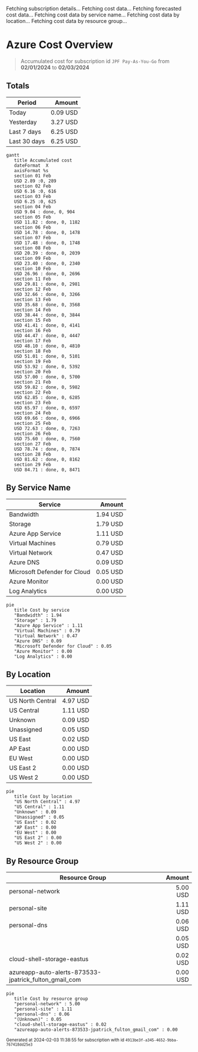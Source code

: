 Fetching subscription details...
Fetching cost data...
Fetching forecasted cost data...
Fetching cost data by service name...
Fetching cost data by location...
Fetching cost data by resource group...
# Azure Cost Overview

> Accumulated cost for subscription id `JPF Pay-As-You-Go` from **02/01/2024** to **02/03/2024**

## Totals

|Period|Amount|
|---|---:|
|Today|0.09 USD|
|Yesterday|3.27 USD|
|Last 7 days|6.25 USD|
|Last 30 days|6.25 USD|

```mermaid
gantt
   title Accumulated cost
   dateFormat  X
   axisFormat %s
   section 01 Feb
   USD 2.89 :0, 289
   section 02 Feb
   USD 6.16 :0, 616
   section 03 Feb
   USD 6.25 :0, 625
   section 04 Feb
   USD 9.04 : done, 0, 904
   section 05 Feb
   USD 11.82 : done, 0, 1182
   section 06 Feb
   USD 14.78 : done, 0, 1478
   section 07 Feb
   USD 17.48 : done, 0, 1748
   section 08 Feb
   USD 20.39 : done, 0, 2039
   section 09 Feb
   USD 23.40 : done, 0, 2340
   section 10 Feb
   USD 26.96 : done, 0, 2696
   section 11 Feb
   USD 29.81 : done, 0, 2981
   section 12 Feb
   USD 32.66 : done, 0, 3266
   section 13 Feb
   USD 35.68 : done, 0, 3568
   section 14 Feb
   USD 38.44 : done, 0, 3844
   section 15 Feb
   USD 41.41 : done, 0, 4141
   section 16 Feb
   USD 44.47 : done, 0, 4447
   section 17 Feb
   USD 48.10 : done, 0, 4810
   section 18 Feb
   USD 51.01 : done, 0, 5101
   section 19 Feb
   USD 53.92 : done, 0, 5392
   section 20 Feb
   USD 57.00 : done, 0, 5700
   section 21 Feb
   USD 59.82 : done, 0, 5982
   section 22 Feb
   USD 62.85 : done, 0, 6285
   section 23 Feb
   USD 65.97 : done, 0, 6597
   section 24 Feb
   USD 69.66 : done, 0, 6966
   section 25 Feb
   USD 72.63 : done, 0, 7263
   section 26 Feb
   USD 75.60 : done, 0, 7560
   section 27 Feb
   USD 78.74 : done, 0, 7874
   section 28 Feb
   USD 81.62 : done, 0, 8162
   section 29 Feb
   USD 84.71 : done, 0, 8471
```

## By Service Name

|Service|Amount|
|---|---:|
|Bandwidth|1.94 USD|
|Storage|1.79 USD|
|Azure App Service|1.11 USD|
|Virtual Machines|0.79 USD|
|Virtual Network|0.47 USD|
|Azure DNS|0.09 USD|
|Microsoft Defender for Cloud|0.05 USD|
|Azure Monitor|0.00 USD|
|Log Analytics|0.00 USD|

```mermaid
pie
   title Cost by service
   "Bandwidth" : 1.94
   "Storage" : 1.79
   "Azure App Service" : 1.11
   "Virtual Machines" : 0.79
   "Virtual Network" : 0.47
   "Azure DNS" : 0.09
   "Microsoft Defender for Cloud" : 0.05
   "Azure Monitor" : 0.00
   "Log Analytics" : 0.00
```

## By Location

|Location|Amount|
|---|---:|
|US North Central|4.97 USD|
|US Central|1.11 USD|
|Unknown|0.09 USD|
|Unassigned|0.05 USD|
|US East|0.02 USD|
|AP East|0.00 USD|
|EU West|0.00 USD|
|US East 2|0.00 USD|
|US West 2|0.00 USD|

```mermaid
pie
   title Cost by location
   "US North Central" : 4.97
   "US Central" : 1.11
   "Unknown" : 0.09
   "Unassigned" : 0.05
   "US East" : 0.02
   "AP East" : 0.00
   "EU West" : 0.00
   "US East 2" : 0.00
   "US West 2" : 0.00
```

## By Resource Group

|Resource Group|Amount|
|---|---:|
|personal-network|5.00 USD|
|personal-site|1.11 USD|
|personal-dns|0.06 USD|
||0.05 USD|
|cloud-shell-storage-eastus|0.02 USD|
|azureapp-auto-alerts-873533-jpatrick_fulton_gmail_com|0.00 USD|

```mermaid
pie
   title Cost by resource group
   "personal-network" : 5.00
   "personal-site" : 1.11
   "personal-dns" : 0.06
   "(Unknown)" : 0.05
   "cloud-shell-storage-eastus" : 0.02
   "azureapp-auto-alerts-873533-jpatrick_fulton_gmail_com" : 0.00
```

<sup>Generated at 2024-02-03 11:38:55 for subscription with id `4913be3f-a345-4652-9bba-767418dd25e3`</sup>
